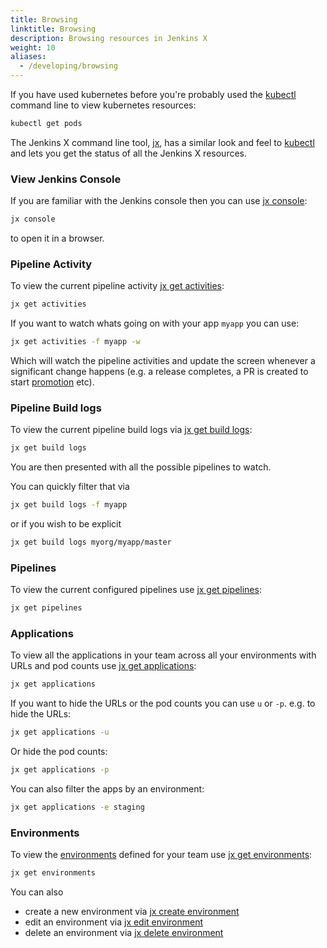 ```yaml
---
title: Browsing
linktitle: Browsing
description: Browsing resources in Jenkins X
weight: 10
aliases:
  - /developing/browsing
---
```



If you have used kubernetes before you're probably used the [kubectl](https://kubernetes.io/docs/reference/kubectl/overview/) command line to view kubernetes resources:

```sh
kubectl get pods
```

The Jenkins X command line tool, [jx](/commands/jx/), has a similar look and feel to [kubectl](https://kubernetes.io/docs/reference/kubectl/overview/) and lets you get the status of all the Jenkins X resources.

### View Jenkins Console

If you are familiar with the Jenkins console then you can use [jx console](/commands/deprecation/):

```sh
jx console
```

to open it in a browser.

### Pipeline Activity

To view the current pipeline activity [jx get activities](/commands/jx_get_activities/):

```sh
jx get activities
```

If you want to watch whats going on with your app `myapp`  you can use:

```sh
jx get activities -f myapp -w
```

Which will watch the pipeline activities and update the screen whenever a significant change happens (e.g. a release completes, a PR is created to start [promotion](/developing/promote/) etc).

### Pipeline Build logs

To view the current pipeline build logs via [jx get build logs](/commands/jx_get_build_log/):

```sh
jx get build logs
```

You are then presented with all the possible pipelines to watch.

You can quickly filter that via

```sh
jx get build logs -f myapp
```

or if you wish to be explicit

```sh
jx get build logs myorg/myapp/master
```

### Pipelines

To view the current configured pipelines use [jx get pipelines](/commands/jx_get_pipelines/):

```sh
jx get pipelines
```

### Applications

To view all the applications in your team across all your environments with URLs and pod counts use  [jx get applications](/commands/jx_get_applications/):

```sh
jx get applications
```

If you want to hide the URLs or the pod counts you can use `u` or `-p`. e.g. to hide the URLs:

```sh
jx get applications -u
```

Or hide the pod counts:

```sh
jx get applications -p
```

You can also filter the apps by an environment:

```sh
jx get applications -e staging
```



### Environments

To view the [environments](/about/concepts/features/#environments) defined for your team use [jx get environments](/commands/jx_get_environments/):

```sh
jx get environments
```

You can also

* create a new environment via [jx create environment](/commands/jx_create_environment/)
* edit an environment via [jx edit environment](/commands/jx_edit_environment/)
* delete an environment via [jx delete environment](/commands/jx_delete_environment/)
